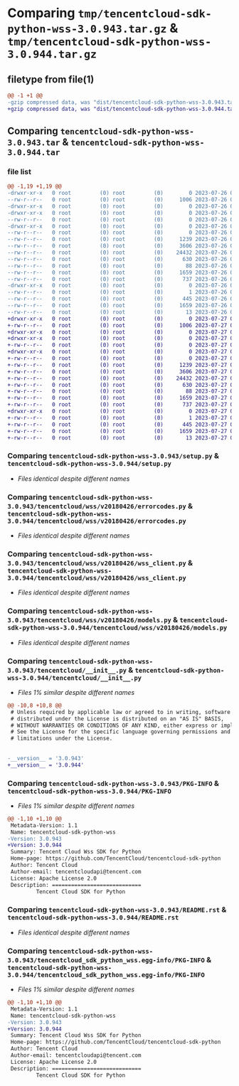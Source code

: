 # Comparing `tmp/tencentcloud-sdk-python-wss-3.0.943.tar.gz` & `tmp/tencentcloud-sdk-python-wss-3.0.944.tar.gz`

## filetype from file(1)

```diff
@@ -1 +1 @@
-gzip compressed data, was "dist/tencentcloud-sdk-python-wss-3.0.943.tar", last modified: Wed Jul 26 00:48:46 2023, max compression
+gzip compressed data, was "dist/tencentcloud-sdk-python-wss-3.0.944.tar", last modified: Thu Jul 27 02:28:07 2023, max compression
```

## Comparing `tencentcloud-sdk-python-wss-3.0.943.tar` & `tencentcloud-sdk-python-wss-3.0.944.tar`

### file list

```diff
@@ -1,19 +1,19 @@
-drwxr-xr-x   0 root         (0) root         (0)        0 2023-07-26 00:48:46.000000 tencentcloud-sdk-python-wss-3.0.943/
--rw-r--r--   0 root         (0) root         (0)     1006 2023-07-26 00:48:46.000000 tencentcloud-sdk-python-wss-3.0.943/setup.py
-drwxr-xr-x   0 root         (0) root         (0)        0 2023-07-26 00:48:46.000000 tencentcloud-sdk-python-wss-3.0.943/tencentcloud/
-drwxr-xr-x   0 root         (0) root         (0)        0 2023-07-26 00:48:46.000000 tencentcloud-sdk-python-wss-3.0.943/tencentcloud/wss/
--rw-r--r--   0 root         (0) root         (0)        0 2023-07-26 00:48:46.000000 tencentcloud-sdk-python-wss-3.0.943/tencentcloud/wss/__init__.py
-drwxr-xr-x   0 root         (0) root         (0)        0 2023-07-26 00:48:46.000000 tencentcloud-sdk-python-wss-3.0.943/tencentcloud/wss/v20180426/
--rw-r--r--   0 root         (0) root         (0)        0 2023-07-26 00:48:46.000000 tencentcloud-sdk-python-wss-3.0.943/tencentcloud/wss/v20180426/__init__.py
--rw-r--r--   0 root         (0) root         (0)     1239 2023-07-26 00:48:46.000000 tencentcloud-sdk-python-wss-3.0.943/tencentcloud/wss/v20180426/errorcodes.py
--rw-r--r--   0 root         (0) root         (0)     3606 2023-07-26 00:48:46.000000 tencentcloud-sdk-python-wss-3.0.943/tencentcloud/wss/v20180426/wss_client.py
--rw-r--r--   0 root         (0) root         (0)    24432 2023-07-26 00:48:46.000000 tencentcloud-sdk-python-wss-3.0.943/tencentcloud/wss/v20180426/models.py
--rw-r--r--   0 root         (0) root         (0)      630 2023-07-26 00:48:46.000000 tencentcloud-sdk-python-wss-3.0.943/tencentcloud/__init__.py
--rw-r--r--   0 root         (0) root         (0)       88 2023-07-26 00:48:46.000000 tencentcloud-sdk-python-wss-3.0.943/setup.cfg
--rw-r--r--   0 root         (0) root         (0)     1659 2023-07-26 00:48:46.000000 tencentcloud-sdk-python-wss-3.0.943/PKG-INFO
--rw-r--r--   0 root         (0) root         (0)      737 2023-07-26 00:48:46.000000 tencentcloud-sdk-python-wss-3.0.943/README.rst
-drwxr-xr-x   0 root         (0) root         (0)        0 2023-07-26 00:48:46.000000 tencentcloud-sdk-python-wss-3.0.943/tencentcloud_sdk_python_wss.egg-info/
--rw-r--r--   0 root         (0) root         (0)        1 2023-07-26 00:48:46.000000 tencentcloud-sdk-python-wss-3.0.943/tencentcloud_sdk_python_wss.egg-info/dependency_links.txt
--rw-r--r--   0 root         (0) root         (0)      445 2023-07-26 00:48:46.000000 tencentcloud-sdk-python-wss-3.0.943/tencentcloud_sdk_python_wss.egg-info/SOURCES.txt
--rw-r--r--   0 root         (0) root         (0)     1659 2023-07-26 00:48:46.000000 tencentcloud-sdk-python-wss-3.0.943/tencentcloud_sdk_python_wss.egg-info/PKG-INFO
--rw-r--r--   0 root         (0) root         (0)       13 2023-07-26 00:48:46.000000 tencentcloud-sdk-python-wss-3.0.943/tencentcloud_sdk_python_wss.egg-info/top_level.txt
+drwxr-xr-x   0 root         (0) root         (0)        0 2023-07-27 02:28:07.000000 tencentcloud-sdk-python-wss-3.0.944/
+-rw-r--r--   0 root         (0) root         (0)     1006 2023-07-27 02:28:07.000000 tencentcloud-sdk-python-wss-3.0.944/setup.py
+drwxr-xr-x   0 root         (0) root         (0)        0 2023-07-27 02:28:07.000000 tencentcloud-sdk-python-wss-3.0.944/tencentcloud/
+drwxr-xr-x   0 root         (0) root         (0)        0 2023-07-27 02:28:07.000000 tencentcloud-sdk-python-wss-3.0.944/tencentcloud/wss/
+-rw-r--r--   0 root         (0) root         (0)        0 2023-07-27 02:28:07.000000 tencentcloud-sdk-python-wss-3.0.944/tencentcloud/wss/__init__.py
+drwxr-xr-x   0 root         (0) root         (0)        0 2023-07-27 02:28:07.000000 tencentcloud-sdk-python-wss-3.0.944/tencentcloud/wss/v20180426/
+-rw-r--r--   0 root         (0) root         (0)        0 2023-07-27 02:28:07.000000 tencentcloud-sdk-python-wss-3.0.944/tencentcloud/wss/v20180426/__init__.py
+-rw-r--r--   0 root         (0) root         (0)     1239 2023-07-27 02:28:07.000000 tencentcloud-sdk-python-wss-3.0.944/tencentcloud/wss/v20180426/errorcodes.py
+-rw-r--r--   0 root         (0) root         (0)     3606 2023-07-27 02:28:07.000000 tencentcloud-sdk-python-wss-3.0.944/tencentcloud/wss/v20180426/wss_client.py
+-rw-r--r--   0 root         (0) root         (0)    24432 2023-07-27 02:28:07.000000 tencentcloud-sdk-python-wss-3.0.944/tencentcloud/wss/v20180426/models.py
+-rw-r--r--   0 root         (0) root         (0)      630 2023-07-27 02:28:07.000000 tencentcloud-sdk-python-wss-3.0.944/tencentcloud/__init__.py
+-rw-r--r--   0 root         (0) root         (0)       88 2023-07-27 02:28:07.000000 tencentcloud-sdk-python-wss-3.0.944/setup.cfg
+-rw-r--r--   0 root         (0) root         (0)     1659 2023-07-27 02:28:07.000000 tencentcloud-sdk-python-wss-3.0.944/PKG-INFO
+-rw-r--r--   0 root         (0) root         (0)      737 2023-07-27 02:28:07.000000 tencentcloud-sdk-python-wss-3.0.944/README.rst
+drwxr-xr-x   0 root         (0) root         (0)        0 2023-07-27 02:28:07.000000 tencentcloud-sdk-python-wss-3.0.944/tencentcloud_sdk_python_wss.egg-info/
+-rw-r--r--   0 root         (0) root         (0)        1 2023-07-27 02:28:07.000000 tencentcloud-sdk-python-wss-3.0.944/tencentcloud_sdk_python_wss.egg-info/dependency_links.txt
+-rw-r--r--   0 root         (0) root         (0)      445 2023-07-27 02:28:07.000000 tencentcloud-sdk-python-wss-3.0.944/tencentcloud_sdk_python_wss.egg-info/SOURCES.txt
+-rw-r--r--   0 root         (0) root         (0)     1659 2023-07-27 02:28:07.000000 tencentcloud-sdk-python-wss-3.0.944/tencentcloud_sdk_python_wss.egg-info/PKG-INFO
+-rw-r--r--   0 root         (0) root         (0)       13 2023-07-27 02:28:07.000000 tencentcloud-sdk-python-wss-3.0.944/tencentcloud_sdk_python_wss.egg-info/top_level.txt
```

### Comparing `tencentcloud-sdk-python-wss-3.0.943/setup.py` & `tencentcloud-sdk-python-wss-3.0.944/setup.py`

 * *Files identical despite different names*

### Comparing `tencentcloud-sdk-python-wss-3.0.943/tencentcloud/wss/v20180426/errorcodes.py` & `tencentcloud-sdk-python-wss-3.0.944/tencentcloud/wss/v20180426/errorcodes.py`

 * *Files identical despite different names*

### Comparing `tencentcloud-sdk-python-wss-3.0.943/tencentcloud/wss/v20180426/wss_client.py` & `tencentcloud-sdk-python-wss-3.0.944/tencentcloud/wss/v20180426/wss_client.py`

 * *Files identical despite different names*

### Comparing `tencentcloud-sdk-python-wss-3.0.943/tencentcloud/wss/v20180426/models.py` & `tencentcloud-sdk-python-wss-3.0.944/tencentcloud/wss/v20180426/models.py`

 * *Files identical despite different names*

### Comparing `tencentcloud-sdk-python-wss-3.0.943/tencentcloud/__init__.py` & `tencentcloud-sdk-python-wss-3.0.944/tencentcloud/__init__.py`

 * *Files 1% similar despite different names*

```diff
@@ -10,8 +10,8 @@
 # Unless required by applicable law or agreed to in writing, software
 # distributed under the License is distributed on an "AS IS" BASIS,
 # WITHOUT WARRANTIES OR CONDITIONS OF ANY KIND, either express or implied.
 # See the License for the specific language governing permissions and
 # limitations under the License.
 
 
-__version__ = '3.0.943'
+__version__ = '3.0.944'
```

### Comparing `tencentcloud-sdk-python-wss-3.0.943/PKG-INFO` & `tencentcloud-sdk-python-wss-3.0.944/PKG-INFO`

 * *Files 1% similar despite different names*

```diff
@@ -1,10 +1,10 @@
 Metadata-Version: 1.1
 Name: tencentcloud-sdk-python-wss
-Version: 3.0.943
+Version: 3.0.944
 Summary: Tencent Cloud Wss SDK for Python
 Home-page: https://github.com/TencentCloud/tencentcloud-sdk-python
 Author: Tencent Cloud
 Author-email: tencentcloudapi@tencent.com
 License: Apache License 2.0
 Description: ============================
         Tencent Cloud SDK for Python
```

### Comparing `tencentcloud-sdk-python-wss-3.0.943/README.rst` & `tencentcloud-sdk-python-wss-3.0.944/README.rst`

 * *Files identical despite different names*

### Comparing `tencentcloud-sdk-python-wss-3.0.943/tencentcloud_sdk_python_wss.egg-info/PKG-INFO` & `tencentcloud-sdk-python-wss-3.0.944/tencentcloud_sdk_python_wss.egg-info/PKG-INFO`

 * *Files 1% similar despite different names*

```diff
@@ -1,10 +1,10 @@
 Metadata-Version: 1.1
 Name: tencentcloud-sdk-python-wss
-Version: 3.0.943
+Version: 3.0.944
 Summary: Tencent Cloud Wss SDK for Python
 Home-page: https://github.com/TencentCloud/tencentcloud-sdk-python
 Author: Tencent Cloud
 Author-email: tencentcloudapi@tencent.com
 License: Apache License 2.0
 Description: ============================
         Tencent Cloud SDK for Python
```


